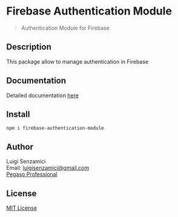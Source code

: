 # Firebase Authentication Module

> Authentication Module for Firebase

## Description      
This package allow to manage authentication in Firebase

## Documentation
Detailed documentation [here](https:///)        

## Install
`npm i firebase-authentication-module`

## Author
Luigi Senzamici   
Email: luigisenzamici@gmail.com   
[Pegaso Professional](https://pegasoprofessional.com)   

## License
[MIT License](http://opensource.org/licenses/MIT)


